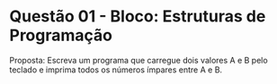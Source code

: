 # Questão 01 - Bloco: Estruturas de Programação

Proposta: Escreva um programa que carregue dois valores A e B pelo teclado e imprima todos os números
ímpares entre A e B.

